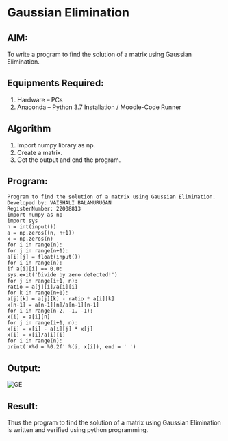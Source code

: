 # Gaussian Elimination

## AIM:
To write a program to find the solution of a matrix using Gaussian Elimination.

## Equipments Required:
1. Hardware – PCs
2. Anaconda – Python 3.7 Installation / Moodle-Code Runner

## Algorithm
1. Import numpy library as np.
2. Create a matrix.
4. Get the output and end the program.

## Program:
```
Program to find the solution of a matrix using Gaussian Elimination.
Developed by: VAISHALI BALAMURUGAN
RegisterNumber: 22008813
import numpy as np
import sys
n = int(input())
a = np.zeros((n, n+1))
x = np.zeros(n)
for i in range(n):
for j in range(n+1):
a[i][j] = float(input())
for i in range(n):
if a[i][i] == 0.0:
sys.exit('Divide by zero detected!')
for j in range(i+1, n):
ratio = a[j][i]/a[i][i]
for k in range(n+1):
a[j][k] = a[j][k] - ratio * a[i][k]
x[n-1] = a[n-1][n]/a[n-1][n-1]
for i in range(n-2, -1, -1):
x[i] = a[i][n]
for j in range(i+1, n):
x[i] = x[i] - a[i][j] * x[j]
x[i] = x[i]/a[i][i]
for i in range(n):
print('X%d = %0.2f' %(i, x[i]), end = ' ')
```

## Output:
![GE](https://user-images.githubusercontent.com/119390134/214336321-8b218e10-c817-4f7f-b10f-f7505ff45709.png)


## Result:
Thus the program to find the solution of a matrix using Gaussian Elimination is written and verified using python programming.

